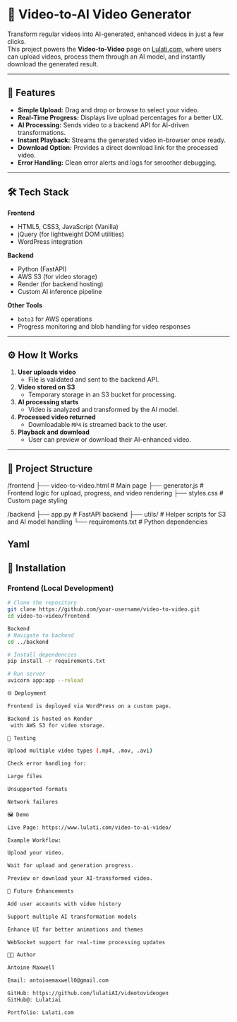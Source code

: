 # 🎥 Video-to-AI Video Generator

Transform regular videos into AI-generated, enhanced videos in just a few clicks.  
This project powers the **Video-to-Video** page on [Lulati.com](https://www.lulati.com/video-to-ai-video/), where users can upload videos, process them through an AI model, and instantly download the generated result.

---

## 🚀 Features

- **Simple Upload:** Drag and drop or browse to select your video.
- **Real-Time Progress:** Displays live upload percentages for a better UX.
- **AI Processing:** Sends video to a backend API for AI-driven transformations.
- **Instant Playback:** Streams the generated video in-browser once ready.
- **Download Option:** Provides a direct download link for the processed video.
- **Error Handling:** Clean error alerts and logs for smoother debugging.

---

## 🛠️ Tech Stack

**Frontend**
- HTML5, CSS3, JavaScript (Vanilla)
- jQuery (for lightweight DOM utilities)
- WordPress integration

**Backend**
- Python (FastAPI)
- AWS S3 (for video storage)
- Render (for backend hosting)
- Custom AI inference pipeline

**Other Tools**
- `boto3` for AWS operations  
- Progress monitoring and blob handling for video responses  

---

## ⚙️ How It Works

1. **User uploads video**  
   - File is validated and sent to the backend API.
2. **Video stored on S3**  
   - Temporary storage in an S3 bucket for processing.
3. **AI processing starts**  
   - Video is analyzed and transformed by the AI model.
4. **Processed video returned**  
   - Downloadable `MP4` is streamed back to the user.
5. **Playback and download**  
   - User can preview or download their AI-enhanced video.

---

## 📂 Project Structure

/frontend
├── video-to-video.html # Main page
├── generator.js # Frontend logic for upload, progress, and video rendering
├── styles.css # Custom page styling

/backend
├── app.py # FastAPI backend
├── utils/ # Helper scripts for S3 and AI model handling
└── requirements.txt # Python dependencies

Yaml
---

## 🔧 Installation

### Frontend (Local Development)
```bash
# Clone the repository
git clone https://github.com/your-username/video-to-video.git
cd video-to-video/frontend

Backend
# Navigate to backend
cd ../backend

# Install dependencies
pip install -r requirements.txt

# Run server
uvicorn app:app --reload

🌐 Deployment

Frontend is deployed via WordPress on a custom page.

Backend is hosted on Render
 with AWS S3 for video storage.

🧪 Testing

Upload multiple video types (.mp4, .mov, .avi)

Check error handling for:

Large files

Unsupported formats

Network failures

🖼️ Demo

Live Page: https://www.lulati.com/video-to-ai-video/

Example Workflow:

Upload your video.

Wait for upload and generation progress.

Preview or download your AI-transformed video.

🧠 Future Enhancements

Add user accounts with video history

Support multiple AI transformation models

Enhance UI for better animations and themes

WebSocket support for real-time processing updates

👨‍💻 Author

Antoine Maxwell

Email: antoinemaxwell0@gmail.com

GitHub: https://github.com/lulatiAI/videotovideogen
GitHub@: Lulatiai

Portfolio: Lulati.com

